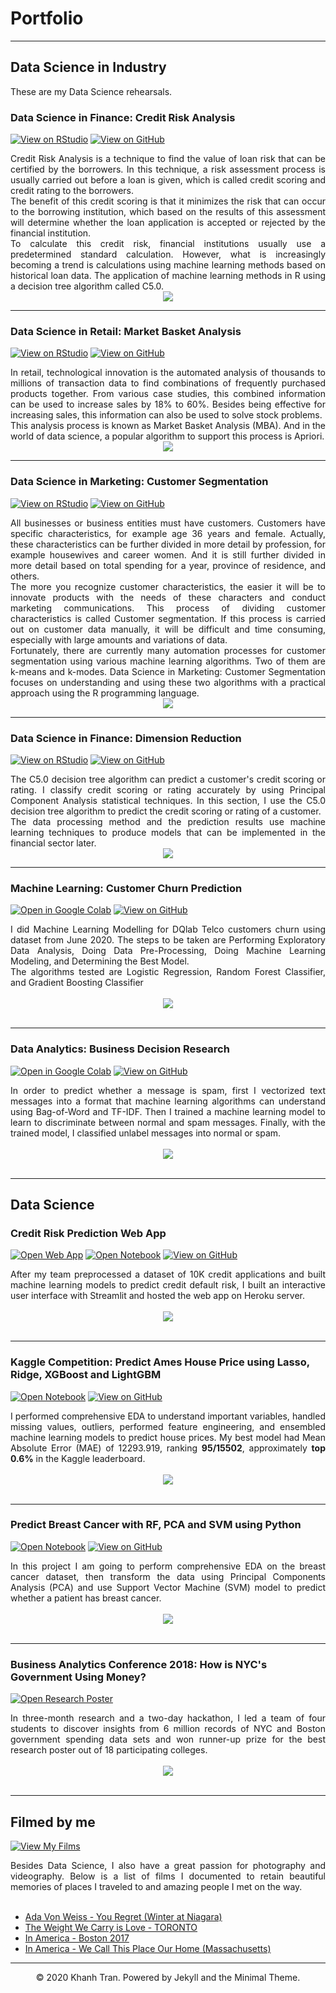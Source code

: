 # Portfolio
---
## Data Science in Industry
These are my Data Science rehearsals.

### Data Science in Finance: Credit Risk Analysis

[![View on RStudio](https://img.shields.io/badge/RStudio-Open_Notebook-blue?logo=RStudio)](https://rpubs.com/jcarvallo/credit-risk-analysis)
[![View on GitHub](https://img.shields.io/badge/GitHub-View_on_GitHub-blue?logo=GitHub)](https://github.com/Jacquedelest/Latihan-dengan-R/tree/Credit-Risk-Analysis)

<div style="text-align: justify"> Credit Risk Analysis is a technique to find the value of loan risk that can be certified by the borrowers. In this technique, a risk assessment process is usually carried out before a loan is given, which is called credit scoring and credit rating to the borrowers.</div>

<div style="text-align: justify">The benefit of this credit scoring is that it minimizes the risk that can occur to the borrowing institution, which based on the results of this assessment will determine whether the loan application is accepted or rejected by the financial institution.</div>

<div style="text-align: justify">To calculate this credit risk, financial institutions usually use a predetermined standard calculation. However, what is increasingly becoming a trend is calculations using machine learning methods based on historical loan data. The application of machine learning methods in R using a decision tree algorithm called C5.0.</div>

<center><img src="images/Decision%20Tree.png"/></center>

---
### Data Science in Retail: Market Basket Analysis

[![View on RStudio](https://img.shields.io/badge/RStudio-Open_Notebook-blue?logo=RStudio)](https://rpubs.com/jcarvallo/market-basket-analysis)
[![View on GitHub](https://img.shields.io/badge/GitHub-View_on_GitHub-blue?logo=GitHub)](https://github.com/Jacquedelest/Latihan-dengan-R/tree/Market-Basket-Analysis)

<div style="text-align: justify">In retail, technological innovation is the automated analysis of thousands to millions of transaction data to find combinations of frequently purchased products together. From various case studies, this combined information can be used to increase sales by 18% to 60%. Besides being effective for increasing sales, this information can also be used to solve stock problems.</div>

<div style="text-align: justify">This analysis process is known as Market Basket Analysis (MBA). And in the world of data science, a popular algorithm to support this process is Apriori.</div>

<center><img src="images/MBA.png"/></center>

---
### Data Science in Marketing: Customer Segmentation

[![View on RStudio](https://img.shields.io/badge/RStudio-Open_Notebook-blue?logo=RStudio)](https://rpubs.com/jcarvallo/customer-segmentation)
[![View on GitHub](https://img.shields.io/badge/GitHub-View_on_GitHub-blue?logo=GitHub)](https://github.com/Jacquedelest/Latihan-dengan-R/tree/Customer-Segmentation)

<div style="text-align: justify">All businesses or business entities must have customers. Customers have specific characteristics, for example age 36 years and female. Actually, these characteristics can be further divided in more detail by profession, for example housewives and career women. And it is still further divided in more detail based on total spending for a year, province of residence, and others.</div>

<div style="text-align: justify">The more you recognize customer characteristics, the easier it will be to innovate products with the needs of these characters and conduct marketing communications. This process of dividing customer characteristics is called Customer segmentation. If this process is carried out on customer data manually, it will be difficult and time consuming, especially with large amounts and variations of data.</div>

<div style="text-align: justify">Fortunately, there are currently many automation processes for customer segmentation using various machine learning algorithms. Two of them are k-means and k-modes. Data Science in Marketing: Customer Segmentation focuses on understanding and using these two algorithms with a practical approach using the R programming language.</div>

<center><img src="images/audience-segmentation-push-notifications.png"/></center>

---
### Data Science in Finance: Dimension Reduction

[![View on RStudio](https://img.shields.io/badge/RStudio-Open_Notebook-blue?logo=RStudio)](https://rpubs.com/jcarvallo/dimension-reduction)
[![View on GitHub](https://img.shields.io/badge/GitHub-View_on_GitHub-blue?logo=GitHub)](https://github.com/Jacquedelest/Latihan-dengan-R/tree/Dimension-Reduction)

<div style="text-align: justify">The C5.0 decision tree algorithm can predict a customer's credit scoring or rating. I classify credit scoring or rating accurately by using Principal Component Analysis statistical techniques. In this section, I use the C5.0 decision tree algorithm to predict the credit scoring or rating of a customer.</div>

<div style="text-align: justify">The data processing method and the prediction results use machine learning techniques to produce models that can be implemented in the financial sector later.</div>

<center><img src="images/Visual2.png"/></center>

---
### Machine Learning: Customer Churn Prediction

[![Open in Google Colab](https://img.shields.io/badge/GoogleColab-Open_in_Google_Colab-blue?logo=GoogleColab)](https://colab.research.google.com/drive/1wKfQ47Y64Sn8G4-7Uhd8iib1e6snR3P3#scrollTo=iJr0nrEkItwC)
[![View on GitHub](https://img.shields.io/badge/GitHub-View_on_GitHub-blue?logo=GitHub)](https://github.com/Jacquedelest/Latihan-dengan-Python/blob/main/ML-for-Customer-Churn-Prediction.ipynb)

<div style="text-align: justify">I did Machine Learning Modelling for DQlab Telco customers churn using dataset from June 2020. The steps to be taken are Performing Exploratory Data Analysis, Doing Data Pre-Processing, Doing Machine Learning Modeling, and Determining the Best Model.</div>

<div style="text-align: justify">The algorithms tested are Logistic Regression, Random Forest Classifier, and Gradient Boosting Classifier</div>

<br>
<center><img src="images/Appropriate%20fitting%20algorithm%20for%20DQLab%20Telco.png"></center>
<br>

---
### Data Analytics: Business Decision Research

[![Open in Google Colab](https://img.shields.io/badge/Jupyter-Open_Notebook-blue?logo=Jupyter)](https://colab.research.google.com/drive/1fyjZEY_tN4MgpC-SOm5F1gEjSokHeB02#scrollTo=xR1ee1U7FV24)
[![View on GitHub](https://img.shields.io/badge/GitHub-View_on_GitHub-blue?logo=GitHub)](https://github.com/Jacquedelest/Latihan-dengan-Python/blob/main/Business_Decision_Research.ipynb)

<div style="text-align: justify">In order to predict whether a message is spam, first I vectorized text messages into a format that machine learning algorithms can understand using Bag-of-Word and TF-IDF. Then I trained a machine learning model to learn to discriminate between normal and spam messages. Finally, with the trained model, I classified unlabel messages into normal or spam.</div>
<br>
<center><img src="images/Trend.png"/></center>
<br>

---
## Data Science

### Credit Risk Prediction Web App

[![Open Web App](https://img.shields.io/badge/Heroku-Open_Web_App-blue?logo=Heroku)](http://credit-risk.herokuapp.com/)
[![Open Notebook](https://img.shields.io/badge/Jupyter-Open_Notebook-blue?logo=Jupyter)](https://github.com/chriskhanhtran/credit-risk-prediction/blob/master/documents/Notebook.ipynb)
[![View on GitHub](https://img.shields.io/badge/GitHub-View_on_GitHub-blue?logo=GitHub)](https://github.com/chriskhanhtran/credit-risk-prediction)

<div style="text-align: justify">After my team preprocessed a dataset of 10K credit applications and built machine learning models to predict credit default risk, I built an interactive user interface with Streamlit and hosted the web app on Heroku server.</div>
<br>
<center><img src="images/credit-risk-webapp.png"/></center>
<br>

---
### Kaggle Competition: Predict Ames House Price using Lasso, Ridge, XGBoost and LightGBM

[![Open Notebook](https://img.shields.io/badge/Jupyter-Open_Notebook-blue?logo=Jupyter)](projects/ames-house-price.html)
[![View on GitHub](https://img.shields.io/badge/GitHub-View_on_GitHub-blue?logo=GitHub)](https://github.com/chriskhanhtran/kaggle-house-price/blob/master/ames-house-price.ipynb)

<div style="text-align: justify">I performed comprehensive EDA to understand important variables, handled missing values, outliers, performed feature engineering, and ensembled machine learning models to predict house prices. My best model had Mean Absolute Error (MAE) of 12293.919, ranking <b>95/15502</b>, approximately <b>top 0.6%</b> in the Kaggle leaderboard.</div>
<br>
<center><img src="images/ames-house-price.jpg"/></center>
<br>

---
### Predict Breast Cancer with RF, PCA and SVM using Python

[![Open Notebook](https://img.shields.io/badge/Jupyter-Open_Notebook-blue?logo=Jupyter)](projects/breast-cancer.html)
[![View on GitHub](https://img.shields.io/badge/GitHub-View_on_GitHub-blue?logo=GitHub)](https://github.com/chriskhanhtran/predict-breast-cancer-with-rf-pca-svm/blob/master/breast-cancer.ipynb)

<div style="text-align: justify">In this project I am going to perform comprehensive EDA on the breast cancer dataset, then transform the data using Principal Components Analysis (PCA) and use Support Vector Machine (SVM) model to predict whether a patient has breast cancer.</div>
<br>
<center><img src="images/breast-cancer.png"/></center>
<br>

---
### Business Analytics Conference 2018: How is NYC's Government Using Money?

[![Open Research Poster](https://img.shields.io/badge/PDF-Open_Research_Poster-blue?logo=adobe-acrobat-reader&logoColor=white)](pdf/bac2018.pdf)

<div style="text-align: justify">In three-month research and a two-day hackathon, I led a team of four students to discover insights from 6 million records of NYC and Boston government spending data sets and won runner-up prize for the best research poster out of 18 participating colleges.</div>
<br>
<center><img src="images/bac2018.JPG"/></center>
<br>

---
## Filmed by me

[![View My Films](https://img.shields.io/badge/YouTube-View_My_Films-grey?logo=youtube&labelColor=FF0000)](https://www.youtube.com/watch?v=vfZwdEWgUPE)

<div style="text-align: justify">Besides Data Science, I also have a great passion for photography and videography. Below is a list of films I documented to retain beautiful memories of places I traveled to and amazing people I met on the way.</div>
<br>

- [Ada Von Weiss - You Regret (Winter at Niagara)](https://www.youtube.com/watch?v=-5esqvmPnHI)
- [The Weight We Carry is Love - TORONTO](https://www.youtube.com/watch?v=vfZwdEWgUPE)
- [In America - Boston 2017](https://www.youtube.com/watch?v=YdXufiebgyc)
- [In America - We Call This Place Our Home (Massachusetts)](https://www.youtube.com/watch?v=jzfcM_iO0FU)

---
<center>© 2020 Khanh Tran. Powered by Jekyll and the Minimal Theme.</center>
